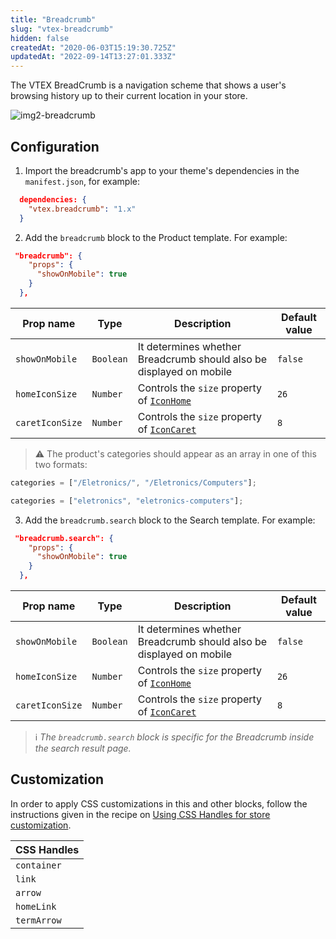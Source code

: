 ```yaml
---
title: "Breadcrumb"
slug: "vtex-breadcrumb"
hidden: false
createdAt: "2020-06-03T15:19:30.725Z"
updatedAt: "2022-09-14T13:27:01.333Z"
---
```


The VTEX BreadCrumb is a navigation scheme that shows a user's browsing history up to their current location in your store.

![img2-breadcrumb](https://cdn.jsdelivr.net/gh/vtexdocs/dev-portal-content@main/images/vtex-breadcrumb-0.png)

## Configuration

1. Import the breadcrumb's app to your theme's dependencies in the `manifest.json`, for example:

```json
  dependencies: {
    "vtex.breadcrumb": "1.x"
  }
```

2. Add the `breadcrumb` block to the Product template. For example:

```json
 "breadcrumb": {
    "props": {
      "showOnMobile": true
    }
  },
```

| Prop name       | Type      | Description                                                                                   | Default value |
| --------------- | --------- | --------------------------------------------------------------------------------------------- | ------------- |
| `showOnMobile`  | `Boolean` | It determines whether Breadcrumb should also be displayed on mobile                           | `false`       |
| `homeIconSize`  | `Number`  | Controls the `size` property of [`IconHome`](https://github.com/vtex-apps/store-icons#icons)  | `26`          |
| `caretIconSize` | `Number`  | Controls the `size` property of [`IconCaret`](https://github.com/vtex-apps/store-icons#icons) | `8`           |

> ⚠️ The product's categories should appear as an array in one of this two formats:

```javascript
categories = ["/Eletronics/", "/Eletronics/Computers"];
```

```javascript
categories = ["eletronics", "eletronics-computers"];
```

3. Add the `breadcrumb.search` block to the Search template. For example:

```json
 "breadcrumb.search": {
    "props": {
      "showOnMobile": true
    }
  },
```

| Prop name       | Type      | Description                                                                                   | Default value |
| --------------- | --------- | --------------------------------------------------------------------------------------------- | ------------- |
| `showOnMobile`  | `Boolean` | It determines whether Breadcrumb should also be displayed on mobile                           | `false`       |
| `homeIconSize`  | `Number`  | Controls the `size` property of [`IconHome`](https://github.com/vtex-apps/store-icons#icons)  | `26`          |
| `caretIconSize` | `Number`  | Controls the `size` property of [`IconCaret`](https://github.com/vtex-apps/store-icons#icons) | `8`           |

> ℹ️ _The `breadcrumb.search` block is specific for the Breadcrumb inside the search result page._

## Customization

In order to apply CSS customizations in this and other blocks, follow the instructions given in the recipe on [Using CSS Handles for store customization](https://developers.vtex.com/docs/guides/vtex-io-documentation-using-css-handles-for-store-customization).

| CSS Handles |
| ----------- |
| `container` |
| `link`      |
| `arrow`     |
| `homeLink`  |
| `termArrow` |
